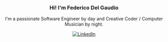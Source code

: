 <div align="center">

### Hi! I'm Federico Del Gaudio

I'm a passionate Software Engineer by day and Creative Coder / Computer Musician by night.<br/>

<div align="center">

<a href="https://www.linkedin.com/in/federico-del-gaudio/" target="_blank"><img src="https://img.shields.io/badge/LinkedIn-%230077B5.svg?&style=flat-square&logo=linkedin&logoColor=white" alt="LinkedIn"></a>

</div>
